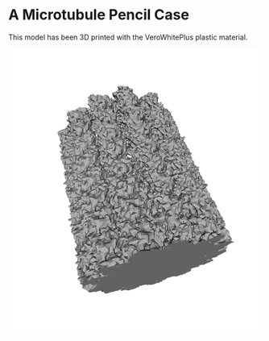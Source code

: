# A Microtubule Pencil Case

This model has been 3D printed with the VeroWhitePlus plastic material.

![MT-Pencil-Case](./MT-Pencil-Case.png "MT-Pencil-Case")
